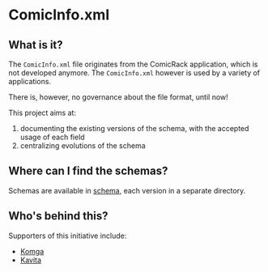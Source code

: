 # ComicInfo.xml

## What is it?

The `ComicInfo.xml` file originates from the ComicRack application, which is not developed anymore. The `ComicInfo.xml` however is used by a variety of applications.

There is, however, no governance about the file format, until now!

This project aims at:
1. documenting the existing versions of the schema, with the accepted usage of each field
2. centralizing evolutions of the schema

## Where can I find the schemas?

Schemas are available in [schema](./schema), each version in a separate directory.

## Who's behind this?

Supporters of this initiative include:
- [Komga](https://komga.org)
- [Kavita](https://www.kavitareader.com/)
